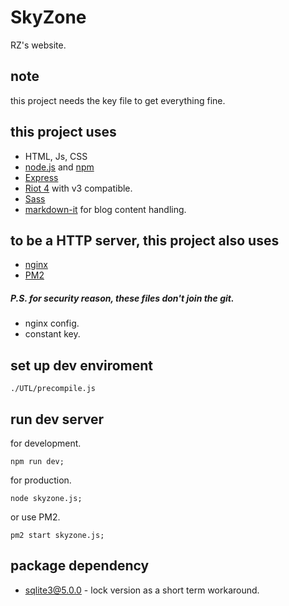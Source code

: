SkyZone
=======

RZ's website.

## note
this project needs the key file to get everything fine.

## this project uses
* HTML, Js, CSS
* [node.js](https://nodejs.org/en/) and [npm](https://www.npmjs.com/)
* [Express](https://expressjs.com/)
* [Riot 4](https://riot.js.org/) with v3 compatible.
* [Sass](https://sass-lang.com/)
* [markdown-it](https://markdown-it.github.io/) for blog content handling.

## to be a HTTP server, this project also uses
* [nginx](https://nginx.org/)
* [PM2](https://pm2.keymetrics.io/)

##### P.S. for security reason, these files don't join the git.
* nginx config.
* constant key.

## set up dev enviroment
```
./UTL/precompile.js
```

## run dev server
for development.
```
npm run dev;
```
for production.
```
node skyzone.js;
```
or use PM2.
```
pm2 start skyzone.js;
```

## package dependency
- sqlite3@5.0.0 - lock version as a short term workaround.
